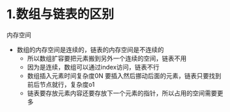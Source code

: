 # 1.数组与链表的区别

内存空间

- 数组的内存空间是连续的，链表的内存空间是不连续的
  - 所以数组扩容要把元素搬到另外一个连续的空间，链表不用
  - 因为是连续，数组可以通过index访问，链表不行
  - 数组插入元素时间复杂度0N 要插入然后挪动后面的元素，链表只要找到前后节点就行，复杂度o1
  - 链表要存放元素内容还要存放下一个元素的指针，所以占用的空间需要更多